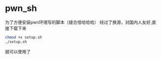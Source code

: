 # pwn_sh
为了方便安装pwn环境写的脚本（缝合怪哈哈哈）
经过了换源，对国内人友好,直接下载下来
```bash
chmod +x setup.sh
./setup.sh
```
就可以使用了
